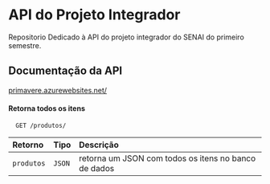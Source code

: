 
# API do Projeto Integrador

Repositorio Dedicado à API do projeto integrador do SENAI do primeiro semestre.

## Documentação da API

[primavere.azurewebsites.net/](primavere.azurewebsites.net/)

#### Retorna todos os itens

```http
  GET /produtos/
```

| Retorno   | Tipo       | Descrição                           |
| :---------- | :--------- | :---------------------------------- |
| `produtos` | `JSON` | retorna um JSON com todos os itens no banco de dados |
